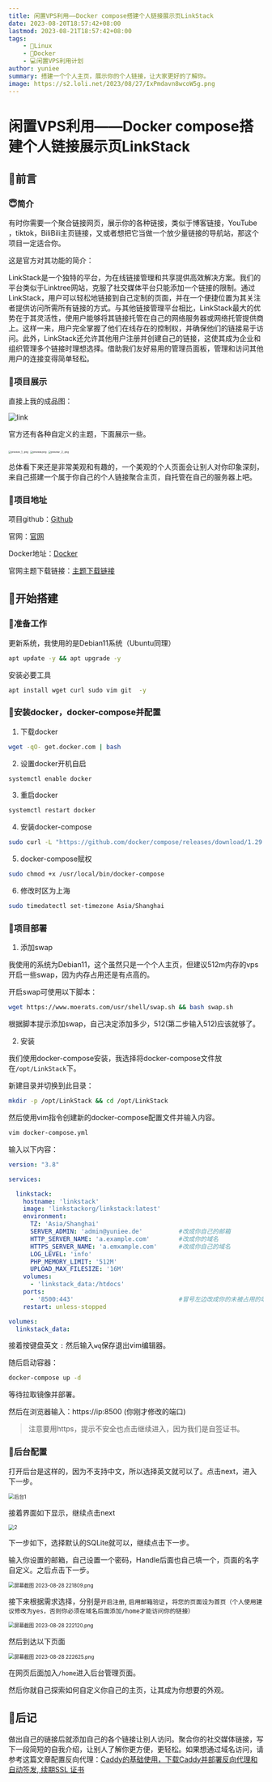 ```yaml
---
title: 闲置VPS利用——Docker compose搭建个人链接展示页LinkStack
date: 2023-08-20T18:57:42+08:00
lastmod: 2023-08-21T18:57:42+08:00
tags: 
    - 🐘Linux
    - 🐋Docker
    - 💻闲置VPS利用计划
author: yuniee
summary: 搭建一个个人主页，展示你的个人链接，让大家更好的了解你。
image: https://s2.loli.net/2023/08/27/IxPmdavn8wcoW5g.png
---
```


# 闲置VPS利用——Docker compose搭建个人链接展示页LinkStack

## 🦜前言

### 😇简介

有时你需要一个聚合链接网页，展示你的各种链接，类似于博客链接，YouTube ，tiktok，BiliBili主页链接，又或者想把它当做一个放少量链接的导航站，那这个项目一定适合你。

这是官方对其功能的简介：

LinkStack是一个独特的平台，为在线链接管理和共享提供高效解决方案。我们的平台类似于Linktree网站，克服了社交媒体平台只能添加一个链接的限制。通过LinkStack，用户可以轻松地链接到自己定制的页面，并在一个便捷位置为其关注者提供访问所需所有链接的方式。与其他链接管理平台相比，LinkStack最大的优势在于其灵活性，使用户能够将其链接托管在自己的网络服务器或网络托管提供商上。这样一来，用户完全掌握了他们在线存在的控制权，并确保他们的链接易于访问。此外，LinkStack还允许其他用户注册并创建自己的链接，这使其成为企业和组织管理多个链接时理想选择。借助我们友好易用的管理员面板，管理和访问其他用户的连接变得简单轻松。

### 🐧项目展示

直接上我的成品图：

![link](https://s2.loli.net/2023/08/27/dEmJIgptLq9VKwO.png)

官方还有各种自定义的主题，下面展示一些。

<img src="https://s2.loli.net/2023/08/27/k7jSHiyAuVa4TNM.png" alt="preview _1_.png" style="zoom: 33%;" />

<img src="https://s2.loli.net/2023/08/27/8BElWRGigN3D5c9.png" alt="preview.png" style="zoom:33%;" />

<img src="https://s2.loli.net/2023/08/27/swJ7Eku2nSUZbme.png" alt="preview _2_.png" style="zoom:33%;" />

总体看下来还是非常美观和有趣的，一个美观的个人页面会让别人对你印象深刻，来自己搭建一个属于你自己的个人链接聚合主页，自托管在自己的服务器上吧。

### 🐨项目地址

项目github：[Github](https://github.com/LinkStackOrg/LinkStack)

官网：[官网](https://linkstack.org/)

Docker地址：[Docker](https://hub.docker.com/r/linkstackorg/linkstack)

官网主题下载链接：[主题下载链接](https://linkstack.org/themes/)

## 🦄开始搭建

### 🦖准备工作

更新系统，我使用的是Debian11系统（Ubuntu同理）

```bash
apt update -y && apt upgrade -y
```

安装必要工具

```bash
apt install wget curl sudo vim git  -y
```

### 🐋安装docker，docker-compose并配置

1. 下载docker   

```bash
wget -qO- get.docker.com | bash
```

2. 设置docker开机自启

```bash
systemctl enable docker
```

3. 重启docker

```bash
systemctl restart docker
```

4. 安装docker-compose

```bash
sudo curl -L "https://github.com/docker/compose/releases/download/1.29.2/docker-compose-$(uname -s)-$(uname -m)" -o /usr/local/bin/docker-compose
```

5. docker-compose赋权

```bash
sudo chmod +x /usr/local/bin/docker-compose
```

6. 修改时区为上海

```bash
sudo timedatectl set-timezone Asia/Shanghai
```

### 🦂项目部署

1. 添加swap

我使用的系统为Debian11，这个虽然只是一个个人主页，但建议512m内存的vps开启一些swap，因为内存占用还是有点高的。

开启swap可使用以下脚本：

```bash
wget https://www.moerats.com/usr/shell/swap.sh && bash swap.sh
```

根据脚本提示添加swap，自己决定添加多少，512(第二步输入512)应该就够了。

2. 安装

我们使用docker-compose安装，我选择将docker-compose文件放在`/opt/LinkStack`下。

新建目录并切换到此目录：

```bash
mkdir -p /opt/LinkStack && cd /opt/LinkStack
```

然后使用vim指令创建新的docker-compose配置文件并输入内容。

```bash
vim docker-compose.yml
```

输入以下内容：

```yaml
version: "3.8"

services:

  linkstack:
    hostname: 'linkstack'
    image: 'linkstackorg/linkstack:latest'
    environment:
      TZ: 'Asia/Shanghai'
      SERVER_ADMIN: 'admin@yuniee.de'          #改成你自己的邮箱
      HTTP_SERVER_NAME: 'a.example.com'        #改成你的域名
      HTTPS_SERVER_NAME: 'a.emxample.com'      #改成你自己的域名
      LOG_LEVEL: 'info'
      PHP_MEMORY_LIMIT: '512M'        
      UPLOAD_MAX_FILESIZE: '16M'
    volumes:
      - 'linkstack_data:/htdocs' 
    ports:
      - '8500:443'                             #冒号左边改成你的未被占用的端口 
    restart: unless-stopped

volumes:
  linkstack_data:
```

接着按键盘英文 `:` 然后输入`wq`保存退出vim编辑器。

随后启动容器：

```bash
docker-compose up -d
```

等待拉取镜像并部署。

然后在浏览器输入：https://ip:8500 (你刚才修改的端口) 

> 注意要用https，提示不安全也点击继续进入，因为我们是自签证书。

### 🦧后台配置

打开后台是这样的，因为不支持中文，所以选择英文就可以了。点击next，进入下一步。

<img src="https://s2.loli.net/2023/08/28/uvCO4bDheSnzqLG.png" alt="后台1" style="zoom: 70%;" />



接着界面如下显示，继续点击next



<img src="https://s2.loli.net/2023/08/28/rBUGoPbtcVWhwym.png" alt="2" style="zoom:70%;" />



下一步如下，选择默认的SQLite就可以，继续点击下一步。

输入你设置的邮箱，自己设置一个密码，Handle后面也自己填一个，页面的名字自定义。之后点击下一步。

<img src="https://s2.loli.net/2023/08/28/yHKIENMiaLlCzhb.png" alt="屏幕截图 2023-08-28 221809.png" style="zoom:70%;" />

接下来根据需求选择，分别是`开启注册`, `启用邮箱验证`，`将您的页面设为首页（个人使用建议修改为yes，否则你必须在域名后面添加/home才能访问你的链接）`

<img src="https://s2.loli.net/2023/08/28/5wKdXHMky3WInsx.png" alt="屏幕截图 2023-08-28 222120.png" style="zoom:70%;" />





然后到达以下页面



<img src="https://s2.loli.net/2023/08/28/DswOZVfp7134Qqe.png" alt="屏幕截图 2023-08-28 222625.png" style="zoom:70%;" />

在网页后面加入`/home`进入后台管理页面。

然后你就自己探索如何自定义你自己的主页，让其成为你想要的外观。

## 🫣后记

做出自己的链接后就添加自己的各个链接让别人访问。聚合你的社交媒体链接，写下一段简短的自我介绍，让别人了解你更方便，更轻松。如果想通过域名访问，请参考这篇文章配置反向代理：[Caddy的基础使用，下载Caddy并部署反向代理和自动签发, 续期SSL 证书](https://www.yunieebk.com/2023/07/30/caddy%E7%9A%84%E5%9F%BA%E7%A1%80%E4%BD%BF%E7%94%A8%EF%BC%8C%E4%B8%8B%E8%BD%BDcaddy%E5%B9%B6%E9%83%A8%E7%BD%B2%E5%8F%8D%E5%90%91%E4%BB%A3%E7%90%86%E5%92%8C%E8%87%AA%E5%8A%A8%E7%AD%BE%E5%8F%91-%E7%BB%AD%E6%9C%9Fssl-%E8%AF%81%E4%B9%A6/)
